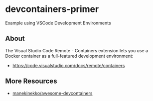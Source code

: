 # devcontainers-primer
Example using VSCode Development Environments

## About

The Visual Studio Code Remote - Containers extension lets you use a Docker container as a full-featured development environment:
- https://code.visualstudio.com/docs/remote/containers

## More Resources

- [manekinekko/awesome-devcontainers](https://github.com/manekinekko/awesome-devcontainers)
